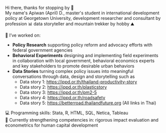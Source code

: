 Hi there, thanks for stopping by 👋
<br />
My name's Apiwan (April) D., master's student in international development policy at Georgetown University, development researcher and consultant by profession 📊 data storyteller and mountain trekker by hobby ⛰️

📌 I’ve worked on:
- **Policy Research** supporting policy reform and advocacy efforts with federal government agencies
- **Behavioral Experiments** designing and implementing field experiments in collaboration with local government, behavioral economics experts and key stakeholders to promote desirable urban behaviors
- **Data Stories** turning complex policy issues into meaningful conversations through data, design and storytelling such as
    - Data story 1: <a href="https://ippd.or.th/thailand-productivity-story" target="_blank">https://ippd.or.th/thailand-productivity-story</a>
    - Data story 2: <a href="https://ippd.or.th/plasticstory" target="_blank">https://ippd.or.th/plasticstory</a>
    - Data story 3: <a href="https://ippd.or.th/pm2-5)" target="_blank">https://ippd.or.th/pm2-5</a>
    - Data story 4: <a href="https://ippd.or.th/roadsafety" target="_blank">https://ippd.or.th/roadsafety</a>
    - Data story 5: <a href="https://betterroad.thailandfuture.org" target="_blank">https://betterroad.thailandfuture.org</a> (All links in Thai)

💻 Programming skills: Stata, R, HTML, SQL, Netica, Tableau <br />
🌱 Currently strengthening competencies in: rigorous impact evaluation and econometrics for human capital development <br />

